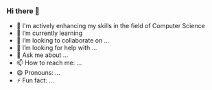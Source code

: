 ### Hi there 👋

<!--
**Lancelot03/Lancelot03** is a ✨ _special_ ✨ repository because its `README.md` (this file) appears on your GitHub profile.
-->
- 🔭 I'm actively enhancing my skills in the field of Computer Science
- 🌱 I’m currently learning 
- 👯 I’m looking to collaborate on ...
- 🤔 I’m looking for help with ...
- 💬 Ask me about ...
- 📫 How to reach me: ...
- 😄 Pronouns: ...
- ⚡ Fun fact: ...

